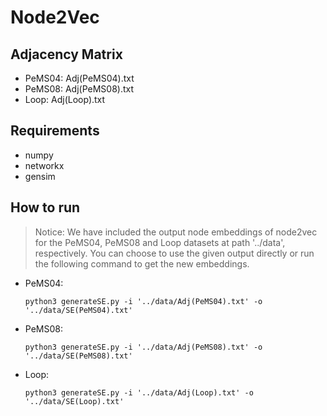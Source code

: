 # Node2Vec
## Adjacency Matrix
- PeMS04: Adj(PeMS04).txt
- PeMS08: Adj(PeMS08).txt
- Loop: Adj(Loop).txt
## Requirements
- numpy
- networkx
- gensim
## How to run
> Notice: We have included the output node embeddings of node2vec for the PeMS04, PeMS08 and Loop datasets at path '../data', respectively. You can choose to use the given output directly or run the following command to get the new embeddings.
- PeMS04:
    ```
    python3 generateSE.py -i '../data/Adj(PeMS04).txt' -o '../data/SE(PeMS04).txt' 
    ```
- PeMS08:
    ```
    python3 generateSE.py -i '../data/Adj(PeMS08).txt' -o '../data/SE(PeMS08).txt' 
    ```
- Loop:
    ```
    python3 generateSE.py -i '../data/Adj(Loop).txt' -o '../data/SE(Loop).txt' 
    ```